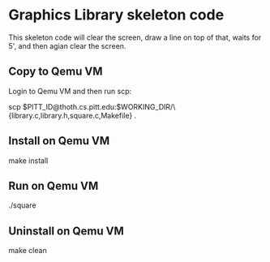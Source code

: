 # Graphics Library skeleton code
This skeleton code will clear the screen, draw a line on top of that, waits for 5', and then agian clear the screen.

## Copy to Qemu VM
  Login to Qemu VM and then run scp:
  <p>scp $PITT_ID@thoth.cs.pitt.edu:$WORKING_DIR/\{library.c,library.h,square.c,Makefile} .</p>

## Install on Qemu VM
  make install
## Run on Qemu VM
  ./square
## Uninstall on Qemu VM
  make clean
